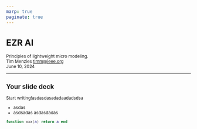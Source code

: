 ```yaml
---
marp: true
paginate: true
---
```


<small>

# EZR AI

Principles of lightweight micro modeling.      
Tim Menzies <timm@ieee.org>      
June 10, 2024


-------------------------

## Your slide deck

Start writing!asdasdasadadaadadsdsa

- asdas
- asdsadas asdasdadas
```lua
function xxx(a) return a end 
```